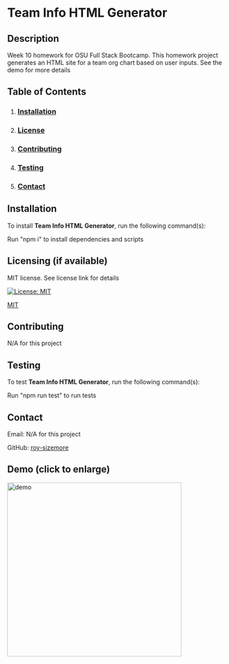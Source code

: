 # **Team Info HTML Generator**

  ## **Description**
  
  Week 10 homework for OSU Full Stack Bootcamp. This homework project generates an HTML site for a team org chart based on user inputs. See the demo for more details
  
  ## **Table of Contents**
  
  1. ### [Installation](#installation)
  
  2. ### [License](#license)
  
  3. ### [Contributing](#contributing)
  
  4. ### [Testing](#testing)
  
  5. ### [Contact](#contact)
  
  ## **Installation**
  
  To install **Team Info HTML Generator**, run the following command(s):
  
  Run "npm i" to install dependencies and scripts
  
  ## **Licensing** (if available)
  
  MIT license. See license link for details
  
  [![License: MIT](https://img.shields.io/badge/License-MIT-yellow.svg)](https://opensource.org/licenses/MIT)
  
  [MIT](https://opensource.org/licenses/MIT)
    
  ## **Contributing**
  
  N/A for this project
  
  ## **Testing**
  
  To test **Team Info HTML Generator**, run the following command(s):
  
  Run "npm run test" to run tests
    
  ## **Contact**
  
  Email: N/A for this project

  GitHub: [roy-sizemore](https://github.com/roy-sizemore/)

  ## **Demo** (click to enlarge)
  <img src="https://github.com/roy-sizemore/screenshots/blob/main/team-info-html-gen_demo.gif" alt="demo" width="400px">
    
